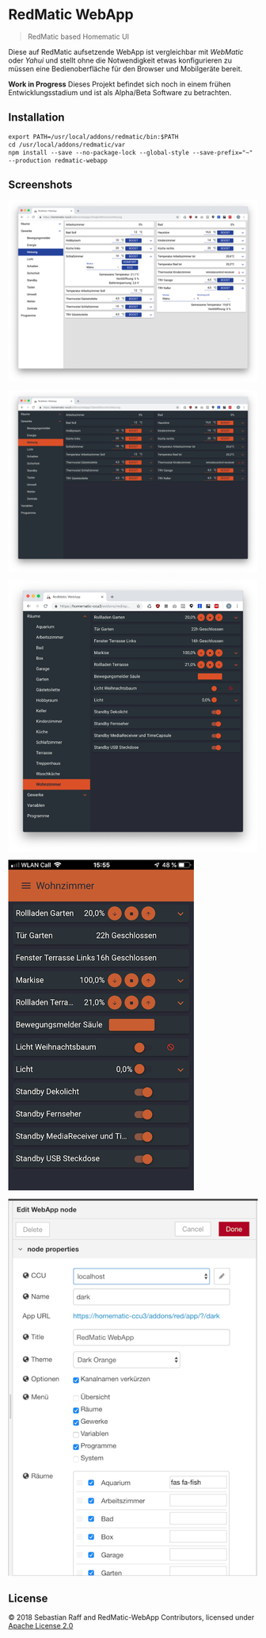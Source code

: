 # RedMatic WebApp

> RedMatic based Homematic UI

Diese auf RedMatic aufsetzende WebApp ist vergleichbar mit _WebMatic_ oder _Yahui_ und stellt ohne die Notwendigkeit
etwas konfigurieren zu müssen eine Bedienoberfläche für den Browser und Mobilgeräte bereit.

__Work in Progress__ Dieses Projekt befindet sich noch in einem frühen Entwicklungsstadium und ist als Alpha/Beta
Software zu betrachten.

## Installation

``` 
export PATH=/usr/local/addons/redmatic/bin:$PATH
cd /usr/local/addons/redmatic/var
npm install --save --no-package-lock --global-style --save-prefix="~" --production redmatic-webapp
```


## Screenshots

![](docs/screen1.png)


![](docs/screen2.png)


![](docs/screen3.png)


![](docs/screen4.png)    


![](docs/screen5.png)    


## License

© 2018 Sebastian Raff and RedMatic-WebApp Contributors, licensed under [Apache License 2.0](LICENSE)
